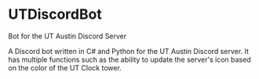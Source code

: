 # UTDiscordBot
Bot for the UT Austin Discord Server

A Discord bot written in C# and Python for the UT Austin Discord server.  It has multiple functions such as the ability to update the server's icon based on the color of the UT Clock tower.  
